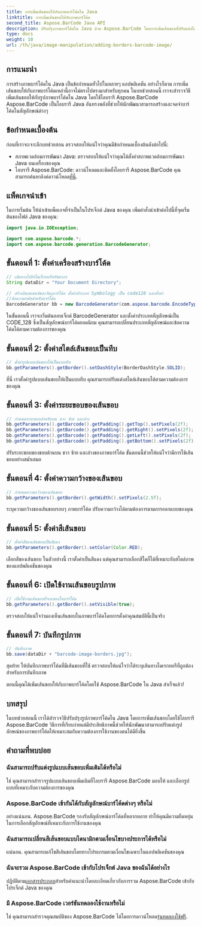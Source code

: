```yaml
---
title: การเพิ่มเส้นขอบให้กับภาพบาร์โค้ดใน Java
linktitle: การเพิ่มเส้นขอบให้กับภาพบาร์โค้ด
second_title: Aspose.BarCode Java API
description: ปรับปรุงภาพบาร์โค้ดใน Java ด้วย Aspose.BarCode โดยการเพิ่มเส้นขอบที่ปรับแต่งได้ ปฏิบัติตามคำแนะนำทีละขั้นตอนนี้เพื่อให้ได้โซลูชันบาร์โค้ดที่ดึงดูดสายตา
type: docs
weight: 10
url: /th/java/image-manipulation/adding-borders-barcode-image/
---
```


## การแนะนำ

การสร้างภาพบาร์โค้ดใน Java เป็นข้อกำหนดทั่วไปในหลายๆ แอปพลิเคชัน อย่างไรก็ตาม การเพิ่มเส้นขอบให้กับภาพบาร์โค้ดเหล่านี้อาจไม่ตรงไปตรงมาสำหรับทุกคน ในบทช่วยสอนนี้ เราจะสำรวจวิธีเพิ่มเส้นขอบให้กับรูปภาพบาร์โค้ดใน Java โดยใช้ไลบรารี Aspose.BarCode Aspose.BarCode เป็นไลบรารี Java อันทรงพลังที่ช่วยให้นักพัฒนาสามารถสร้างและจดจำบาร์โค้ดในสัญลักษณ์ต่างๆ

## ข้อกำหนดเบื้องต้น

ก่อนที่เราจะเจาะลึกบทช่วยสอน ตรวจสอบให้แน่ใจว่าคุณมีข้อกำหนดเบื้องต้นดังต่อไปนี้:

- สภาพแวดล้อมการพัฒนา Java: ตรวจสอบให้แน่ใจว่าคุณได้ตั้งค่าสภาพแวดล้อมการพัฒนา Java บนเครื่องของคุณ
- ไลบรารี Aspose.BarCode: ดาวน์โหลดและติดตั้งไลบรารี Aspose.BarCode คุณสามารถค้นหาลิงค์ดาวน์โหลด[ที่นี่](https://releases.aspose.com/barcode/java/).

## แพ็คเกจนำเข้า

ในการเริ่มต้น ให้นำเข้าแพ็คเกจที่จำเป็นในโปรเจ็กต์ Java ของคุณ เพิ่มคำสั่งนำเข้าต่อไปนี้ที่จุดเริ่มต้นของไฟล์ Java ของคุณ:

```java
import java.io.IOException;

import com.aspose.barcode.*;
import com.aspose.barcode.generation.BarcodeGenerator;
```

## ขั้นตอนที่ 1: ตั้งค่าเครื่องสร้างบาร์โค้ด

```java
// เส้นทางไปยังไดเร็กทอรีทรัพยากร
String dataDir = "Your Document Directory";

// สร้างอินสแตนซ์ของวัตถุบาร์โค้ด ตั้งค่าประเภท Symbology เป็น code128 และตั้งค่า
//ข้อความรหัสสำหรับบาร์โค้ด
BarcodeGenerator bb = new BarcodeGenerator(com.aspose.barcode.EncodeTypes.CODE_128, "1234567");
```

ในขั้นตอนนี้ เราจะเริ่มต้นออบเจ็กต์ BarcodeGenerator และตั้งค่าประเภทสัญลักษณ์เป็น CODE_128 ซึ่งเป็นสัญลักษณ์บาร์โค้ดยอดนิยม คุณสามารถเปลี่ยนประเภทสัญลักษณ์และข้อความโค้ดได้ตามความต้องการของคุณ

## ขั้นตอนที่ 2: ตั้งค่าสไตล์เส้นขอบเป็นทึบ

```java
// ตั้งค่ารูปแบบเส้นขอบให้เป็นแบบทึบ
bb.getParameters().getBorder().setDashStyle(BorderDashStyle.SOLID);
```

ที่นี่ เราตั้งค่ารูปแบบเส้นขอบให้เป็นแบบทึบ คุณสามารถปรับแต่งสไตล์เส้นขอบได้ตามความต้องการของคุณ

## ขั้นตอนที่ 3: ตั้งค่าระยะขอบของเส้นขอบ

```java
// กำหนดระยะขอบสำหรับบน ขวา ซ้าย และล่าง
bb.getParameters().getBarcode().getPadding().getTop().setPixels(2f);
bb.getParameters().getBarcode().getPadding().getRight().setPixels(2f);
bb.getParameters().getBarcode().getPadding().getLeft().setPixels(2f);
bb.getParameters().getBarcode().getPadding().getBottom().setPixels(2f);
```

ปรับระยะขอบของขอบด้านบน ขวา ซ้าย และล่างของภาพบาร์โค้ด ขั้นตอนนี้ช่วยให้แน่ใจว่ามีการใช้เส้นขอบอย่างสม่ำเสมอ

## ขั้นตอนที่ 4: ตั้งค่าความกว้างของเส้นขอบ

```java
// กำหนดความกว้างของเส้นขอบ
bb.getParameters().getBorder().getWidth().setPixels(2.5f);
```

ระบุความกว้างของเส้นขอบรอบๆ ภาพบาร์โค้ด ปรับความกว้างได้ตามต้องการตามการออกแบบของคุณ

## ขั้นตอนที่ 5: ตั้งค่าสีเส้นขอบ

```java
// ตั้งค่าสีของเส้นขอบเป็นสีแดง
bb.getParameters().getBorder().setColor(Color.RED);
```

เลือกสีของเส้นขอบ ในตัวอย่างนี้ เราตั้งค่าเป็นสีแดง แต่คุณสามารถเลือกสีใดก็ได้ที่เหมาะกับสไตล์ภาพของแอปพลิเคชันของคุณ

## ขั้นตอนที่ 6: เปิดใช้งานเส้นขอบรูปภาพ

```java
// เปิดใช้งานเส้นขอบที่จะแสดงในบาร์โค้ด
bb.getParameters().getBorder().setVisible(true);
```

ตรวจสอบให้แน่ใจว่ามองเห็นเส้นขอบในภาพบาร์โค้ดโดยการตั้งค่าคุณสมบัตินี้เป็นจริง

## ขั้นตอนที่ 7: บันทึกรูปภาพ

```java
// บันทึกภาพ
bb.save(dataDir + "barcode-image-borders.jpg");
```

สุดท้าย ให้บันทึกภาพบาร์โค้ดที่มีเส้นขอบที่ใช้ ตรวจสอบให้แน่ใจว่าได้ระบุเส้นทางไดเรกทอรีที่ถูกต้องสำหรับการบันทึกภาพ

ตอนนี้คุณได้เพิ่มเส้นขอบให้กับภาพบาร์โค้ดโดยใช้ Aspose.BarCode ใน Java สำเร็จแล้ว!

## บทสรุป

ในบทช่วยสอนนี้ เราได้สำรวจวิธีปรับปรุงรูปภาพบาร์โค้ดใน Java โดยการเพิ่มเส้นขอบโดยใช้ไลบรารี Aspose.BarCode วิธีการที่เรียบง่ายแต่มีประสิทธิภาพนี้ช่วยให้นักพัฒนาสามารถปรับแต่งรูปลักษณ์ของภาพบาร์โค้ดให้เหมาะสมกับความต้องการใช้งานของตนได้ดียิ่งขึ้น

## คำถามที่พบบ่อย

### ฉันสามารถปรับแต่งรูปแบบเส้นขอบเพิ่มเติมได้หรือไม่
ใช่ คุณสามารถสำรวจรูปแบบเส้นขอบเพิ่มเติมที่ไลบรารี Aspose.BarCode มอบให้ และเลือกรูปแบบที่เหมาะกับความต้องการของคุณ

### Aspose.BarCode เข้ากันได้กับสัญลักษณ์บาร์โค้ดต่างๆ หรือไม่
อย่างแน่นอน. Aspose.BarCode รองรับสัญลักษณ์บาร์โค้ดที่หลากหลาย ทำให้คุณมีความยืดหยุ่นในการเลือกสัญลักษณ์ที่เหมาะกับการใช้งานของคุณ

### ฉันสามารถเปลี่ยนสีเส้นขอบแบบไดนามิกตามเงื่อนไขบางประการได้หรือไม่
แน่นอน. คุณสามารถแก้ไขสีเส้นขอบโดยทางโปรแกรมตามเงื่อนไขเฉพาะในแอปพลิเคชันของคุณ

### ฉันจะรวม Aspose.BarCode เข้ากับโปรเจ็กต์ Java ของฉันได้อย่างไร
 ปฏิบัติตาม[เอกสารประกอบ](https://reference.aspose.com/barcode/java/)สำหรับคำแนะนำโดยละเอียดเกี่ยวกับการรวม Aspose.BarCode เข้ากับโปรเจ็กต์ Java ของคุณ

### มี Aspose.BarCode เวอร์ชันทดลองใช้งานหรือไม่
 ใช่ คุณสามารถสำรวจคุณสมบัติของ Aspose.BarCode ได้โดยการดาวน์โหลด[รุ่นทดลองใช้ฟรี](https://releases.aspose.com/).
